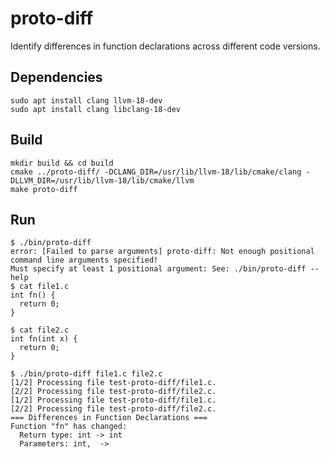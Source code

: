 # proto-diff
Identify differences in function declarations across different code versions.

## Dependencies

```
sudo apt install clang llvm-18-dev 
sudo apt install clang libclang-18-dev 
```

## Build

```
mkdir build && cd build
cmake ../proto-diff/ -DCLANG_DIR=/usr/lib/llvm-18/lib/cmake/clang -DLLVM_DIR=/usr/lib/llvm-18/lib/cmake/llvm
make proto-diff
```

## Run

```
$ ./bin/proto-diff 
error: [Failed to parse arguments] proto-diff: Not enough positional command line arguments specified!
Must specify at least 1 positional argument: See: ./bin/proto-diff --help
$ cat file1.c 
int fn() {
  return 0;
}

$ cat file2.c 
int fn(int x) {
  return 0;
}

$ ./bin/proto-diff file1.c file2.c 
[1/2] Processing file test-proto-diff/file1.c.
[2/2] Processing file test-proto-diff/file2.c.
[1/2] Processing file test-proto-diff/file1.c.
[2/2] Processing file test-proto-diff/file2.c.
=== Differences in Function Declarations ===
Function "fn" has changed:
  Return type: int -> int
  Parameters: int,  -> 

```
